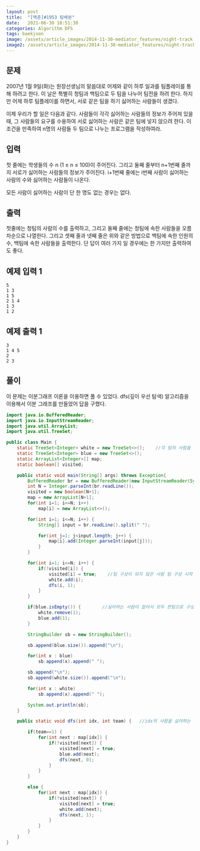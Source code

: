 ```yaml
---
layout: post
title:  "[백준]#1953 팀배분"
date:   2021-06-30 18:51:30
categories: Algorithm DFS
tags: baekjoon
image: /assets/article_images/2014-11-30-mediator_features/night-track.JPG
image2: /assets/article_images/2014-11-30-mediator_features/night-track-mobile.JPG
---
```


문제
--------------------

2007년 1월 9일(화)는 원장선생님의 말씀대로 어제와 같이 하루 일과를 팀플레이를 통해 하려고 한다. 이 날은 특별히 청팀과 백팀으로 두 팀을 나누어 팀전을 하려 한다. 하지만 어제 하루 팀플레이를 하면서, 서로 같은 팀을 하기 싫어하는 사람들이 생겼다.

이제 우리가 할 일은 다음과 같다. 사람들이 각각 싫어하는 사람들의 정보가 주어져 있을 때, 그 사람들의 요구를 수용하여 서로 싫어하는 사람은 같은 팀에 넣지 않으려 한다. 이 조건을 만족하여 n명의 사람들 두 팀으로 나누는 프로그램을 작성하여라.

입력
---------------------------

첫 줄에는 학생들의 수 n (1 ≤ n ≤ 100)이 주어진다. 그리고 둘째 줄부터 n+1번째 줄까지 서로가 싫어하는 사람들의 정보가 주어진다. i+1번째 줄에는 i번째 사람이 싫어하는 사람의 수와 싫어하는 사람들이 나온다.

모든 사람이 싫어하는 사람이 단 한 명도 없는 경우는 없다.

출력
----------------

첫줄에는 청팀의 사람의 수를 출력하고, 그리고 둘째 줄에는 청팀에 속한 사람들을 오름차순으로 나열한다. 그리고 셋째 줄과 넷째 줄은 위와 같은 방법으로 백팀에 속한 인원의 수, 백팀에 속한 사람들을 출력한다. 단 답이 여러 가지 일 경우에는 한 가지만 출력하여도 좋다.

예제 입력 1 
----------------------

```
5
1 3
1 5
2 1 4
1 3
1 2
```

예제 출력 1 
------------------------

```
3
1 4 5
2
2 3
```

풀이
--------------------------

이 문제는 이분그래프 이론을 이용하면 풀 수 있었다. dfs(깊이 우선 탐색) 알고리즘을 이용해서 이분 그래프를 만들었어 답을 구했다.

```java
import java.io.BufferedReader;
import java.io.InputStreamReader;
import java.util.ArrayList;
import java.util.TreeSet;

public class Main {
    static TreeSet<Integer> white = new TreeSet<>();    //각 팀의 사람을 오름차순으로 정려하기 위해 treeset 사용
    static TreeSet<Integer> blue = new TreeSet<>();
    static ArrayList<Integer>[] map;
    static boolean[] visited;

    public static void main(String[] args) throws Exception{
        BufferedReader br = new BufferedReader(new InputStreamReader(System.in));
        int N = Integer.parseInt(br.readLine());
        visited = new boolean[N+1];
        map = new ArrayList[N+1];
        for(int i=1; i<=N; i++)
            map[i] = new ArrayList<>();

        for(int i=1; i<=N; i++) {
            String[] input = br.readLine().split(" ");

            for(int j=1; j<input.length; j++) {
                map[i].add(Integer.parseInt(input[j]));
            }
        }

        for(int i=1; i<=N; i++) {
            if(!visited[i]) {
                visited[i] = true;    //팀 구성이 되지 않은 사람 팀 구성 시작
                white.add(i);
                dfs(i, 1);
            }
        }

        if(blue.isEmpty()) {        //싫어하는 사람이 없어서 모두 한팀으로 구성된 경우
            white.remove(1);
            blue.add(1);
        }

        StringBuilder sb = new StringBuilder();

        sb.append(blue.size()).append("\n");

        for(int x : blue)
            sb.append(x).append(" ");

        sb.append("\n");
        sb.append(white.size()).append("\n");

        for(int x : white)
            sb.append(x).append(" ");

        System.out.println(sb);
    }

    public static void dfs(int idx, int team) {   //idx의 사람을 싫어하는 사람은 반대 팀으로 설정

        if(team==1) {
            for(int next : map[idx]) {
                if(!visited[next]) {
                    visited[next] = true;
                    blue.add(next);
                    dfs(next, 0);
                }
            }
        }

        else {
            for(int next : map[idx]) {
                if(!visited[next]) {
                    visited[next] = true;
                    white.add(next);
                    dfs(next, 1);
                }
            }
        }
    }
}
```
